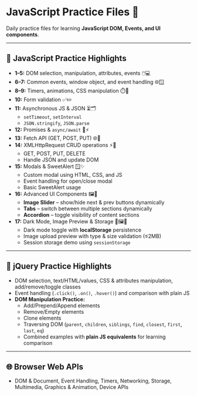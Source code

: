 # JavaScript Practice Files 📁

Daily practice files for learning **JavaScript DOM, Events, and UI components**.  

---

## 📝 JavaScript Practice Highlights

- **1–5:** DOM selection, manipulation, attributes, events 🖱️💻  
- **6–7:** Common events, window object, and event handling 🌐🪟  
- **8–9:** Timers, animations, CSS manipulation ⏱️🎨  
- **10:** Form validation ✅✏️  
- **11:** Asynchronous JS & JSON ⏳🗂️  
  - `setTimeout`, `setInterval`  
  - `JSON.stringify`, `JSON.parse`  
- **12:** Promises & `async/await` 🔄⚡  
- **13:** Fetch API (GET, POST, PUT) 🌐📡  
- **14:** XMLHttpRequest CRUD operations ⚡📂  
  - GET, POST, PUT, DELETE  
  - Handle JSON and update DOM  
- **15:** Modals & SweetAlert 🪟✨  
  - Custom modal using HTML, CSS, and JS  
  - Event handling for open/close modal  
  - Basic SweetAlert usage  
- **16:** Advanced UI Components 🖼️📑  
  - **Image Slider** – show/hide next & prev buttons dynamically  
  - **Tabs** – switch between multiple sections dynamically  
  - **Accordion** – toggle visibility of content sections  
- **17:** Dark Mode, Image Preview & Storage 🌙🖼️💾  
  - Dark mode toggle with **localStorage** persistence  
  - Image upload preview with type & size validation (≤2MB)  
  - Session storage demo using `sessionStorage`  

---

## 🎯 jQuery Practice Highlights

- DOM selection, text/HTML/values, CSS & attributes manipulation, add/remove/toggle classes  
- Event handling (`.click()`, `.on()`, `.hover()`) and comparison with plain JS  
- **DOM Manipulation Practice:**  
  - Add/Prepend/Append elements  
  - Remove/Empty elements  
  - Clone elements  
  - Traversing DOM (`parent`, `children`, `siblings`, `find`, `closest`, `first`, `last`, `eq`)  
  - Combined examples with **plain JS equivalents** for learning comparison  

---

## 🌐 Browser Web APIs

- DOM & Document, Event Handling, Timers, Networking, Storage, Multimedia, Graphics & Animation, Device APIs  
